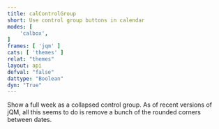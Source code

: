 ```yaml
---
title: calControlGroup
short: Use control group buttons in calendar
modes: [
	'calbox',
]
frames: [ 'jqm' ]
cats: [ 'themes' ]
relat: "themes"
layout: api
defval: "false"
dattype: "Boolean"
dyn: "True"
---
```


Show a full week as a collapsed control group.  As of recent versions of jQM, all
this seems to do is remove a bunch of the rounded corners between dates.
